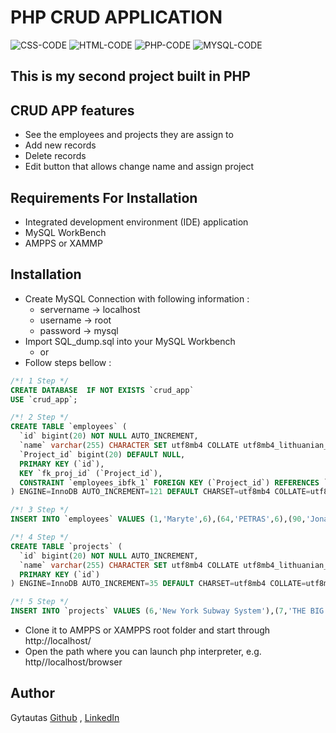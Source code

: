 # PHP CRUD APPLICATION
![CSS-CODE](https://img.shields.io/badge/CSS-CODE-orange)
![HTML-CODE](https://img.shields.io/badge/HTML-CODE-blue)
![PHP-CODE](https://img.shields.io/badge/PHP-CODE-9cf)
![MYSQL-CODE](https://img.shields.io/badge/MYSQL-CODE-yellow)
## This is my second project built in PHP

## CRUD APP features
* See the employees and projects they are assign to
* Add new records
* Delete records
* Edit button that allows change name and assign project

## Requirements For Installation
* Integrated development environment (IDE) application
* MySQL WorkBench
* AMPPS or XAMMP

## Installation
* Create MySQL Connection with following information :
    * servername -> localhost  
    * username -> root  
    * password -> mysql  
* Import SQL_dump.sql into your MySQL Workbench     
  * or  
* Follow steps bellow : 
```sql
/*! 1 Step */
CREATE DATABASE  IF NOT EXISTS `crud_app`
USE `crud_app`;

/*! 2 Step */
CREATE TABLE `employees` (
  `id` bigint(20) NOT NULL AUTO_INCREMENT,
  `name` varchar(255) CHARACTER SET utf8mb4 COLLATE utf8mb4_lithuanian_ci DEFAULT NULL,
  `Project_id` bigint(20) DEFAULT NULL,
  PRIMARY KEY (`id`),
  KEY `fk_proj_id` (`Project_id`),
  CONSTRAINT `employees_ibfk_1` FOREIGN KEY (`Project_id`) REFERENCES `projects` (`id`) ON DELETE CASCADE ON UPDATE CASCADE
) ENGINE=InnoDB AUTO_INCREMENT=121 DEFAULT CHARSET=utf8mb4 COLLATE=utf8mb4_lithuanian_ci;

/*! 3 Step */
INSERT INTO `employees` VALUES (1,'Maryte',6),(64,'PETRAS',6),(90,'Jonas',8),(91,'Jonukas',6);

/*! 4 Step */
CREATE TABLE `projects` (
  `id` bigint(20) NOT NULL AUTO_INCREMENT,
  `name` varchar(255) CHARACTER SET utf8mb4 COLLATE utf8mb4_lithuanian_ci DEFAULT NULL,
  PRIMARY KEY (`id`)
) ENGINE=InnoDB AUTO_INCREMENT=35 DEFAULT CHARSET=utf8mb4 COLLATE=utf8mb4_lithuanian_ci;

/*! 5 Step */
INSERT INTO `projects` VALUES (6,'New York Subway System'),(7,'THE BIG DIG'),(8,'Three Gorges Dam'),(9,'International Space Station');
```
* Clone it to AMPPS or XAMPPS root folder and start through http://localhost/
* Open the path where you can launch php interpreter, e.g. http//localhost/browser


## Author
Gytautas [Github](https://github.com/Gytzum) , [LinkedIn](https://www.linkedin.com/in/gytautas-zumaras-4ab552210/)
